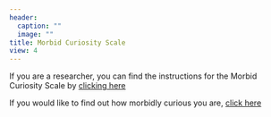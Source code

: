 ```yaml
---
header:
  caption: ""
  image: ""
title: Morbid Curiosity Scale
view: 4
---
```


If you are a researcher, you can find the instructions for the Morbid Curiosity Scale by [clicking here](files/Morbid_Curiosity_Scale_instructions.pdf)

If you would like to find out how morbidly curious you are, [click here](https://ssd.az1.qualtrics.com/jfe/form/SV_9GLAOrmsjMfthg9)